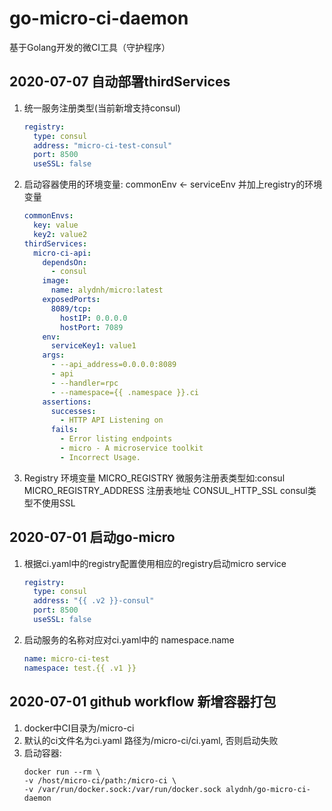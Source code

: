 # go-micro-ci-daemon
基于Golang开发的微CI工具（守护程序）

## 2020-07-07 自动部署thirdServices
1. 统一服务注册类型(当前新增支持consul)
    ```yaml
    registry:
      type: consul
      address: "micro-ci-test-consul"
      port: 8500
      useSSL: false
    ```
2. 启动容器使用的环境变量: commonEnv <- serviceEnv 并加上registry的环境变量
    ```yaml
    commonEnvs:
      key: value
      key2: value2
    thirdServices:
      micro-ci-api:
        dependsOn:
          - consul
        image:
          name: alydnh/micro:latest
        exposedPorts:
          8089/tcp:
            hostIP: 0.0.0.0
            hostPort: 7089
        env: 
          serviceKey1: value1
        args:
          - --api_address=0.0.0.0:8089
          - api
          - --handler=rpc
          - --namespace={{ .namespace }}.ci
        assertions:
          successes:
            - HTTP API Listening on
          fails:
            - Error listing endpoints
            - micro - A microservice toolkit
            - Incorrect Usage.
    ``` 
3. Registry 环境变量
MICRO_REGISTRY 微服务注册表类型如:consul
MICRO_REGISTRY_ADDRESS 注册表地址
CONSUL_HTTP_SSL consul类型不使用SSL
## 2020-07-01 启动go-micro
1. 根据ci.yaml中的registry配置使用相应的registry启动micro service
    ```yaml
    registry:
      type: consul
      address: "{{ .v2 }}-consul"
      port: 8500
      useSSL: false
    ```
2. 启动服务的名称对应对ci.yaml中的 namespace.name
    ```yaml
    name: micro-ci-test
    namespace: test.{{ .v1 }}
    ```
## 2020-07-01 github workflow 新增容器打包
1. docker中CI目录为/micro-ci
2. 默认的ci文件名为ci.yaml 路径为/micro-ci/ci.yaml, 否则启动失败
3. 启动容器:
    ```shell script
    docker run --rm \
    -v /host/micro-ci/path:/micro-ci \
    -v /var/run/docker.sock:/var/run/docker.sock alydnh/go-micro-ci-daemon
    ```